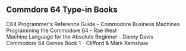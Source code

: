 ## Commdore 64 Type-in Books  

C64 Programmer's Reference Guide - Commodore Business Machines  
Programming the Commodore 64 - Rae West  
Machine Language for the Absolute Beginner - Danny Davis  
Commodore 64 Games Book 1 - Clifford & Mark Ramshaw  
